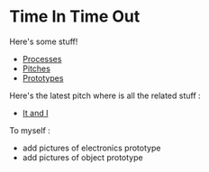 # Time In Time Out
Here's some stuff!

- [Processes](./process/README.md)
- [Pitches](./pitches/README.md)
- [Prototypes](./prototypes/README.md)

Here's the latest pitch where is all the related stuff :
- [It and I](/pitches/2022-11-28-pitch.md)


To myself :
- add pictures of electronics prototype
- add pictures of object prototype